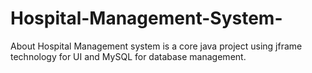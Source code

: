 # Hospital-Management-System-
About Hospital Management system is a core java project using jframe technology for UI and MySQL for database management.
